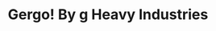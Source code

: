 ---
layout: layouts/keymapdb_entry.njk
OS: []
keymap_author: germ
firmware: QMK
hasHomeRowMods: False
hasLetterOnThumb: False
hasVerticalCombos: False
keymap_image: https://4.bp.blogspot.com/-889nMXxgSM0/XCNxwnO5kUI/AAAAAAAA6mI/tZbWgZVCBW0dyZOCGJDkjN06DVax7j8XwCLcBGAs/s1600/48422820_967732713413298_485744639215665152_n.jpg
imageDate: idk
keyCount: 50
keyboard: Gergo
baseLayouts: ["QWERTY"]
languages: ['English']
layerCount: 4
title: "Gergo! By g Heavy Industries"
isSplit: False
stagger: columnar
summary: 
keymap_url: https://github.com/germ/qmk_firmware/tree/master/keyboards/gergo/keymaps/germ
writeup: https://github.com/germ/qmk_firmware/tree/master/keyboards/gergo/keymaps/germ/readme.md
---
